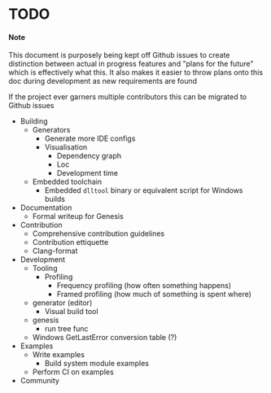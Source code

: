 # TODO

#### Note
This document is purposely being kept off Github issues to create distinction between actual in progress features and "plans for the future" which is effectively what this. It also makes it easier to throw plans onto this doc during development as new requirements are found

If the project ever garners multiple contributors this can be migrated to Github issues

- Building
    - Generators
        - Generate more IDE configs
        - Visualisation
            - Dependency graph
            - Loc
            - Development time
    - Embedded toolchain
        - Embedded `dlltool` binary or equivalent script for Windows builds
- Documentation
    - Formal writeup for Genesis
- Contribution
    - Comprehensive contribution guidelines
    - Contribution ettiquette
    - Clang-format
- Development
    - Tooling
        - Profiling
            - Frequency profiling (how often something happens)
            - Framed profiling (how much of something is spent where)
    - generator (editor)
        - Visual build tool
    - genesis
        - run tree func
    - Windows GetLastError conversion table (?)
- Examples
    - Write examples
        - Build system module examples
    - Perform CI on examples
- Community

